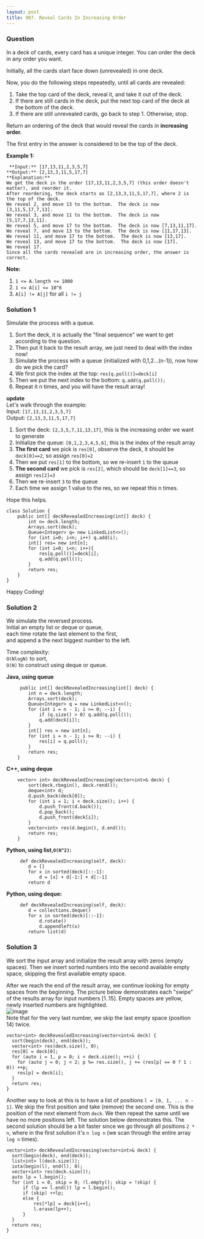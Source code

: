 ```yaml
---
layout: post
title: 987. Reveal Cards In Increasing Order
---
```

### Question
In a deck of cards, every card has a unique integer.  You can order the deck
in any order you want.

Initially, all the cards start face down (unrevealed) in one deck.

Now, you do the following steps repeatedly, until all cards are revealed:

  1. Take the top card of the deck, reveal it, and take it out of the deck.
  2. If there are still cards in the deck, put the next top card of the deck at the bottom of the deck.
  3. If there are still unrevealed cards, go back to step 1.  Otherwise, stop.

Return an ordering of the deck that would reveal the cards in **increasing
order.**

The first entry in the answer is considered to be the top of the deck.



 **Example 1:**

    
    
     **Input:** [17,13,11,2,3,5,7]
    **Output:** [2,13,3,11,5,17,7]
    **Explanation:**
    We get the deck in the order [17,13,11,2,3,5,7] (this order doesn't matter), and reorder it.
    After reordering, the deck starts as [2,13,3,11,5,17,7], where 2 is the top of the deck.
    We reveal 2, and move 13 to the bottom.  The deck is now [3,11,5,17,7,13].
    We reveal 3, and move 11 to the bottom.  The deck is now [5,17,7,13,11].
    We reveal 5, and move 17 to the bottom.  The deck is now [7,13,11,17].
    We reveal 7, and move 13 to the bottom.  The deck is now [11,17,13].
    We reveal 11, and move 17 to the bottom.  The deck is now [13,17].
    We reveal 13, and move 17 to the bottom.  The deck is now [17].
    We reveal 17.
    Since all the cards revealed are in increasing order, the answer is correct.
    



 **Note:**

  1. `1 <= A.length <= 1000`
  2. `1 <= A[i] <= 10^6`
  3. `A[i] != A[j]` for all `i != j`

### Solution 1
Simulate the process with a queue.

  1. Sort the deck, it is actually the "final sequence" we want to get according to the question.
  2. Then put it back to the result array, we just need to deal with the index now!
  3. Simulate the process with a queue (initialized with 0,1,2...(n-1)), now how do we pick the card?
  4. We first pick the index at the top: `res[q.poll()]=deck[i]`
  5. Then we put the next index to the bottom: `q.add(q.poll());`
  6. Repeat it n times, and you will have the result array!

 **update**  
Let's walk through the example:  
Input: `[17,13,11,2,3,5,7]`  
Output: `[2,13,3,11,5,17,7]`

  1. Sort the deck: `[2,3,5,7,11,13,17]`, this is the increasing order we want to generate
  2. Initialize the queue: `[0,1,2,3,4,5,6]`, this is the index of the result array
  3.  **The first card** we pick is `res[0]`, observe the deck, it should be `deck[0]==2`, so assign `res[0]=2`
  4. Then we put `res[1]` to the bottom, so we re-insert `1` to the queue
  5.  **The second card** we pick is `res[2]`, which should be `deck[1]==3`, so assign `res[2]=3`
  6. Then we re-insert `3` to the queue
  7. Each time we assign 1 value to the res, so we repeat this n times.

Hope this helps.

    
    
    class Solution {
        public int[] deckRevealedIncreasing(int[] deck) {
            int n= deck.length;
            Arrays.sort(deck);
            Queue<Integer> q= new LinkedList<>();
            for (int i=0; i<n; i++) q.add(i);
            int[] res= new int[n];
            for (int i=0; i<n; i++){
                res[q.poll()]=deck[i];
                q.add(q.poll());
            }
            return res;
        }
    }
    

Happy Coding!


### Solution 2
We simulate the reversed process.  
Initial an empty list or deque or queue,  
each time rotate the last element to the first,  
and append a the next biggest number to the left.

Time complexity:  
`O(NlogN)` to sort,  
`O(N)` to construct using deque or queue.

 **Java, using queue**

    
    
         public int[] deckRevealedIncreasing(int[] deck) {
            int n = deck.length;
            Arrays.sort(deck);
            Queue<Integer> q = new LinkedList<>();
            for (int i = n - 1; i >= 0; --i) {
                if (q.size() > 0) q.add(q.poll());
                q.add(deck[i]);
            }
            int[] res = new int[n];
            for (int i = n - 1; i >= 0; --i) {
                res[i] = q.poll();
            }
            return res;
        }
    

**C++, using deque**

    
    
        vector< int> deckRevealedIncreasing(vector<int>& deck) {
            sort(deck.rbegin(), deck.rend());
            deque<int> d;
            d.push_back(deck[0]);
            for (int i = 1; i < deck.size(); i++) {
                d.push_front(d.back());
                d.pop_back();
                d.push_front(deck[i]);
            }
            vector<int> res(d.begin(), d.end());
            return res;
        }
    

**Python, using list,`O(N^2)`:**

    
    
         def deckRevealedIncreasing(self, deck):
            d = []
            for x in sorted(deck)[::-1]:
                d = [x] + d[-1:] + d[:-1]
            return d
    

**Python, using deque:**

    
    
         def deckRevealedIncreasing(self, deck):
            d = collections.deque()
            for x in sorted(deck)[::-1]:
                d.rotate()
                d.appendleft(x)
            return list(d)
    


### Solution 3
We sort the input array and initialize the result array with zeros (empty
spaces). Then we insert sorted numbers into the second available empty space,
skipping the first available empty space.

After we reach the end of the result array, we continue looking for empty
spaces from the beginning. The picture below demonstrates each "swipe" of the
results array for input numbers [1..15]. Empty spaces are yellow, newly
inserted numbers are highlighted.  
![image](https://assets.leetcode.com/users/votrubac/image_1543911256.png)  
Note that for the very last number, we skip the last empty space (position 14)
twice.

    
    
    vector<int> deckRevealedIncreasing(vector<int>& deck) {
      sort(begin(deck), end(deck));
      vector<int> res(deck.size(), 0);
      res[0] = deck[0];
      for (auto i = 1, p = 0; i < deck.size(); ++i) {
        for (auto j = 0; j < 2; p %= res.size(), j += (res[p] == 0 ? 1 : 0)) ++p;
        res[p] = deck[i];
      }
      return res;
    }
    

Another way to look at this is to have a list of positions `l = [0, 1, ... n -
1]`. We skip the first position and take (remove) the second one. This is the
position of the next element from `deck`. We then repeat the same until we
have no more positions left. The solution below demonstrates this. The second
solution should be a bit faster since we go through all positions `2 * n`,
where in the first solution it's `n log n` (we scan through the entire array
`log n` times).

    
    
    vector<int> deckRevealedIncreasing(vector<int>& deck) {
      sort(begin(deck), end(deck));
      list<int> l(deck.size());
      iota(begin(l), end(l), 0);    
      vector<int> res(deck.size());
      auto lp = l.begin();
      for (int i = 0, skip = 0; !l.empty(); skip = !skip) {
          if (lp == l.end()) lp = l.begin();
          if (skip) ++lp;
          else {
              res[*lp] = deck[i++];
              l.erase(lp++);
          }
      }
      return res;
    }
    



